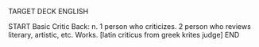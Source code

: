 TARGET DECK
ENGLISH

START
Basic
Critic
Back: n. 1 person who criticizes. 2 person who reviews literary, artistic, etc. Works. [latin criticus from greek krites judge]
END
